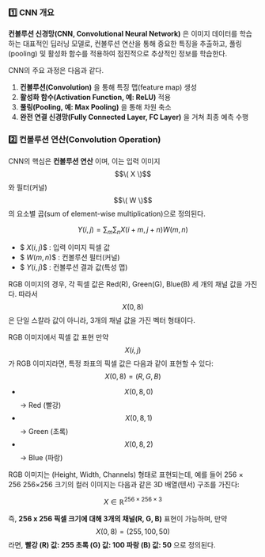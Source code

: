 ### 1️⃣ CNN 개요
**컨볼루션 신경망(CNN, Convolutional Neural Network)** 은 이미지 데이터를 학습하는 대표적인 딥러닝 모델로, 컨볼루션 연산을 통해 중요한 특징을 추출하고, 풀링(pooling) 및 활성화 함수를 적용하여 점진적으로 추상적인 정보를 학습한다.

CNN의 주요 과정은 다음과 같다.
1. **컨볼루션(Convolution)** 을 통해 특징 맵(feature map) 생성
2. **활성화 함수(Activation Function, 예: ReLU)** 적용
3. **풀링(Pooling, 예: Max Pooling)** 을 통해 차원 축소
4. **완전 연결 신경망(Fully Connected Layer, FC Layer)** 을 거쳐 최종 예측 수행

### 2️⃣ 컨볼루션 연산(Convolution Operation)
CNN의 핵심은 **컨볼루션 연산** 이며, 이는 입력 이미지 $$\( X \)$$ 와 필터(커널) $$\( W \)$$의 요소별 곱(sum of element-wise multiplication)으로 정의된다.

$$
\
Y(i, j) = \sum_m \sum_n X(i+m, j+n) W(m, n)
\
$$


- $$\ X(i, j) \$$ : 입력 이미지 픽셀 값  
- $$\ W(m, n) \$$ : 컨볼루션 필터(커널)  
- $$\ Y(i, j) \$$ : 컨볼루션 결과 값(특성 맵)

RGB 이미지의 경우, 각 픽셀 값은 Red(R), Green(G), Blue(B) 세 개의 채널 값을 가진다. 따라서 $$X(0,8)$$ 은 단일 스칼라 값이 아니라, 3개의 채널 값을 가진 벡터 형태이다.

RGB 이미지에서 픽셀 값 표현 만약 $$X(i,j)$$ 가 RGB 이미지라면, 특정 좌표의 픽셀 값은 다음과 같이 표현할 수 있다: $$X(0,8)=(R,G,B)$$


- $$X(0,8,0)$$ → Red (빨강)
- $$X(0,8,1)$$ → Green (초록)
- $$X(0,8,2)$$ → Blue (파랑)

RGB 이미지는 (Height, Width, Channels) 형태로 표현되는데, 예를 들어 256 × 256 256×256 크기의 컬러 이미지는 다음과 같은 3D 배열(텐서) 구조를 가진다:

$$X \in \mathbb{R}^{256 \times 256 \times 3}$$

즉, **256 x 256 픽셀 크기에 대해 3개의 채널(R, G, B)** 표현이 가능하며, 만약 $$X(0,8)=(255,100,50)$$ 라면, **빨강 (R) 값: 255 초록 (G) 값: 100 파랑 (B) 값: 50** 으로 정의된다.



